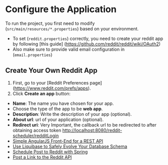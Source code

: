 
# Configure the Application
To run the project, you first need to modify (`src/main/resources/*.properties`) based on your environment.
- To set (`reddit.properties`) correctly, you need to create your reddit app by following [this guide] (https://github.com/reddit/reddit/wiki/OAuth2)
- Also make sure to provide valid email configuration in (`email.properties`)

## Create Your Own Reddit App
1. First, go to your [Reddit Preferences page] (https://www.reddit.com/prefs/apps).
2. Click **Create an app** button:
  - **Name**: The name you have chosen for your app.
  - Choose the type of the app to be **web app**.
  - **Description**: Write the description of your app (optional).
  - **About url**: url of your application (optional).
  - **Redirect uri**: Very Important, the callback url to be redirected to after obtaining access token [http://localhost:8080/reddit-scheduler/redditLogin](#)
- [Simple AngularJS Front-End for a REST API](http://www.baeldung.com/angular-js-rest-api)
- [Use Liquibase to Safely Evolve Your Database Schema](http://www.baeldung.com/liquibase-refactor-schema-of-java-app)
- [Schedule Post to Reddit with Spring](http://www.baeldung.com/spring-schedule-posts-to-reddit)
- [Post a Link to the Reddit API](http://www.baeldung.com/spring-security-oauth-post-to-reddit)
